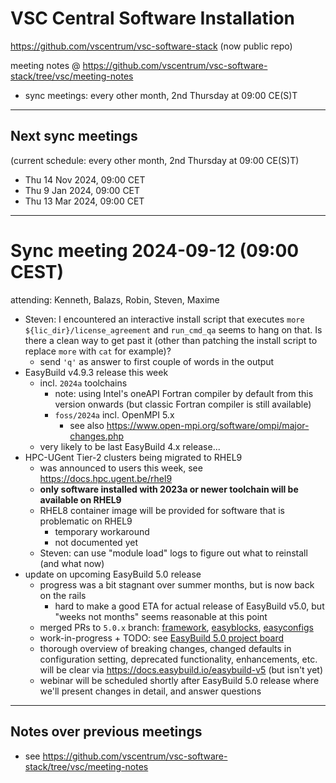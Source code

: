 # VSC Central Software Installation

https://github.com/vscentrum/vsc-software-stack (now public repo)

meeting notes @ https://github.com/vscentrum/vsc-software-stack/tree/vsc/meeting-notes

* sync meetings: every other month, 2nd Thursday at 09:00 CE(S)T


-------

## Next sync meetings

(current schedule: every other month, 2nd Thursday at 09:00 CE(S)T)

* Thu 14 Nov 2024, 09:00 CET
* Thu 9 Jan 2024, 09:00 CET
* Thu 13 Mar 2024, 09:00 CET

-------

# Sync meeting 2024-09-12 (09:00 CEST)

attending: Kenneth, Balazs, Robin, Steven, Maxime

* Steven: I encountered an interactive install script that executes `more ${lic_dir}/license_agreement` and `run_cmd_qa` seems to hang on that. Is there a clean way to get past it (other than patching the install script to replace `more` with `cat` for example)?
    * send `'q'` as answer to first couple of words in the output
* EasyBuild v4.9.3 release this week
    * incl. `2024a` toolchains
        * note: using Intel's oneAPI Fortran compiler by default from this version onwards (but classic Fortran compiler is still available)
        * `foss/2024a` incl. OpenMPI 5.x
            * see also https://www.open-mpi.org/software/ompi/major-changes.php
    * very likely to be last EasyBuild 4.x release...
* HPC-UGent Tier-2 clusters being migrated to RHEL9
    * was announced to users this week, see https://docs.hpc.ugent.be/rhel9
    * **only software installed with 2023a or newer toolchain will be available on RHEL9**
    * RHEL8 container image will be provided for software that is problematic on RHEL9
        * temporary workaround
        * not documented yet
    * Steven: can use "module load" logs to figure out what to reinstall (and what now)
* update on upcoming EasyBuild 5.0 release
    * progress was a bit stagnant over summer months, but is now back on the rails
        * hard to make a good ETA for actual release of EasyBuild v5.0, but "weeks not months" seems reasonable at this point
    * merged PRs to `5.0.x` branch: [framework](https://github.com/easybuilders/easybuild-framework/milestone/71?closed=1), [easyblocks](https://github.com/easybuilders/easybuild-easyblocks/milestone/73?closed=1), [easyconfigs](https://github.com/easybuilders/easybuild-easyconfigs/milestone/72?closed=1)
    * work-in-progress + TODO: see [EasyBuild 5.0 project board](https://github.com/orgs/easybuilders/projects/18/views/2)
    * thorough overview of breaking changes, changed defaults in configuration setting, deprecated functionality, enhancements, etc. will be clear via https://docs.easybuild.io/easybuild-v5 (but isn't yet)
    * webinar will be scheduled shortly after EasyBuild 5.0 release where we'll present changes in detail, and answer questions

---

## Notes over previous meetings

- see https://github.com/vscentrum/vsc-software-stack/tree/vsc/meeting-notes
